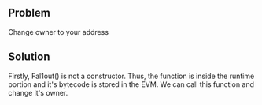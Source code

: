 ## Problem 
Change owner to your address

## Solution
Firstly, Fal1out() is not a constructor. Thus, the function is inside the runtime portion and it's bytecode is stored in the EVM. We can call this function and change it's owner.
